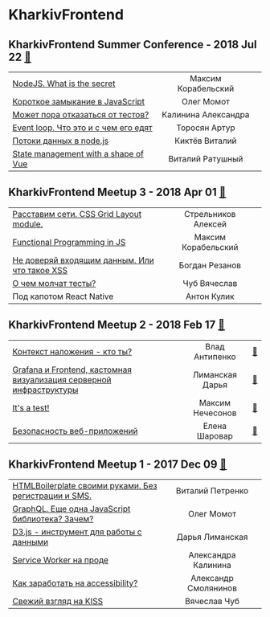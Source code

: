 # KharkivFrontend

## KharkivFrontend Summer Conference - 2018 Jul 22 [:movie_camera:](https:&#x2F;&#x2F;www.youtube.com&#x2F;playlist?list&#x3D;PLDddScyTGZAuXMbFfcq6KqRVSQ-TrW5pL)
| | | |
| --- | :---: | --- |
| [NodeJS. What is the secret](https:&#x2F;&#x2F;www.youtube.com&#x2F;watch?v&#x3D;g5WPzwIB1RI)  | Максим Корабельский |    |
| [Короткое замыкание в JavaScript](https:&#x2F;&#x2F;www.youtube.com&#x2F;watch?v&#x3D;IrBxWPFnmMQ)  | Олег Момот |    |
| [Может пора отказаться от тестов?](https:&#x2F;&#x2F;www.youtube.com&#x2F;watch?v&#x3D;_nSUQXGW-hk)  | Калинина Александра |    |
| [Event loop. Что это и с чем его едят](https:&#x2F;&#x2F;www.youtube.com&#x2F;watch?v&#x3D;G2Y9sdoZebQ)  | Торосян Артур |    |
| [Потоки данных в node.js](https:&#x2F;&#x2F;www.youtube.com&#x2F;watch?v&#x3D;UYZUE1vQ0js)  | Киктёв Виталий |    |
| [State management with a shape of Vue](https:&#x2F;&#x2F;www.youtube.com&#x2F;watch?v&#x3D;4GE14lOpRCo)  | Виталий Ратушный |    |
## KharkivFrontend Meetup 3 - 2018 Apr 01 [:movie_camera:](https:&#x2F;&#x2F;www.youtube.com&#x2F;playlist?list&#x3D;PLDddScyTGZAs2UcWBLPodHk5UWtMVDuPN)
| | | |
| --- | :---: | --- |
| [Расставим сети. CSS Grid Layout module.](https:&#x2F;&#x2F;www.youtube.com&#x2F;watch?v&#x3D;TPz5MSS0Gy4)  | Стрельников Алексей |    |
| [Functional Programming in JS](https:&#x2F;&#x2F;www.youtube.com&#x2F;watch?v&#x3D;NEVTBVFRk6Y)  | Максим Корабельский |    |
| [Не доверяй входящим данным. Или что такое XSS](https:&#x2F;&#x2F;www.youtube.com&#x2F;watch?v&#x3D;A5qriMIS9O0)  | Богдан Резанов |    |
| [О чем молчат тесты?](https:&#x2F;&#x2F;www.youtube.com&#x2F;watch?v&#x3D;tphlt_UVS5E)  | Чуб Вячеслав |    |
| Под капотом React Native  | Антон Кулик |    |
## KharkivFrontend Meetup 2 - 2018 Feb 17 [:movie_camera:](https:&#x2F;&#x2F;www.youtube.com&#x2F;playlist?list&#x3D;PLDddScyTGZAu1b12lrG2YzSMZJ3g2VyFP)
| | | |
| --- | :---: | --- |
| [Контекст наложения - кто ты?](https:&#x2F;&#x2F;youtu.be&#x2F;0-FR5nkHlYU)  | Влад Антипенко | [:notebook:](https:&#x2F;&#x2F;drive.google.com&#x2F;drive&#x2F;folders&#x2F;1lSJXwKT7JuzuTHr1hm7JFuzTr1sIkWpu)   |
| [Grafana и Frontend, кастомная визуализация серверной инфраструктуры](https:&#x2F;&#x2F;youtu.be&#x2F;ZyUHzLylcGA)  | Лиманская Дарья | [:notebook:](https:&#x2F;&#x2F;drive.google.com&#x2F;drive&#x2F;folders&#x2F;1qGsqMzZlNzL1-8QJWyj-4AOY9kAXiKYN)   |
| [It&#39;s a test!](https:&#x2F;&#x2F;youtu.be&#x2F;ArItIDpVL58)  | Максим Нечесонов | [:notebook:](https:&#x2F;&#x2F;drive.google.com&#x2F;drive&#x2F;folders&#x2F;1nOocjNRVZT6XV6RIh_REX6-OfEkA25gL)   |
| [Безопасность веб-приложений](https:&#x2F;&#x2F;youtu.be&#x2F;0BwpXOTj_P0)  | Елена Шаровар | [:notebook:](https:&#x2F;&#x2F;drive.google.com&#x2F;drive&#x2F;folders&#x2F;1vsufgRXSOgG5QN8uk0urU8nQAkMF1G_k)   |
## KharkivFrontend Meetup 1 - 2017 Dec 09 [:movie_camera:](https:&#x2F;&#x2F;www.youtube.com&#x2F;playlist?list&#x3D;PLDddScyTGZAvMNlREfTpW2MYnmC2aj1uf)
| | | |
| --- | :---: | --- |
| [HTMLBoilerplate своими руками. Без регистрации и SMS.](https:&#x2F;&#x2F;www.youtube.com&#x2F;watch?v&#x3D;MiCzHtgQIqs)  | Виталий Петренко |    |
| [GraphQL. Еще одна JavaScript библиотека? Зачем?](https:&#x2F;&#x2F;www.youtube.com&#x2F;watch?v&#x3D;9cClYOn8pq8)  | Олег Момот |    |
| [D3.js - инструмент для работы с данными](https:&#x2F;&#x2F;www.youtube.com&#x2F;watch?v&#x3D;y0PE63mYGiw)  | Дарья Лиманская |    |
| [Service Worker на проде](https:&#x2F;&#x2F;www.youtube.com&#x2F;watch?v&#x3D;QWt3HSrqXw4)  | Александра Калинина |    |
| [Как заработать на accessibility?](https:&#x2F;&#x2F;www.youtube.com&#x2F;watch?v&#x3D;XI6Y7HHURpo)  | Александр Смолянинов |    |
| [Свежий взгляд на KISS](https:&#x2F;&#x2F;www.youtube.com&#x2F;watch?v&#x3D;BweUe7V-xLQ)  | Вячеслав Чуб |    |
